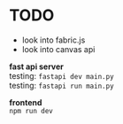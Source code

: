 # TODO

- look into fabric.js  
- look into canvas api  

**fast api server**  
testing: `fastapi dev main.py`  
testing: `fastapi run main.py`  

**frontend**  
`npm run dev`  
